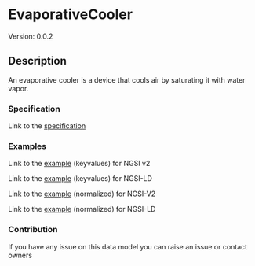# EvaporativeCooler
Version: 0.0.2

## Description 

An evaporative cooler is a device that cools air by saturating it with water vapor.
### Specification

Link to the [specification](https://github.com/smart-data-models/incubated/SAREF/s4bldg/EvaporativeCooler/doc/spec.md)

### Examples

Link to the [example](https://github.com/smart-data-models/incubated/SAREF/s4bldg/EvaporativeCooler/examples/example.json) (keyvalues) for NGSI v2

Link to the [example](https://github.com/smart-data-models/incubated/SAREF/s4bldg/EvaporativeCooler/examples/example.jsonld) (keyvalues) for NGSI-LD

Link to the [example](https://github.com/smart-data-models/incubated/SAREF/s4bldg/EvaporativeCooler/examples/example-normalized.json) (normalized) for NGSI-V2

Link to the [example](https://github.com/smart-data-models/incubated/SAREF/s4bldg/EvaporativeCooler/examples/example-normalized.jsonld) (normalized) for NGSI-LD
### Contribution

 If you have any issue on this data model you can raise an issue or contact owners
